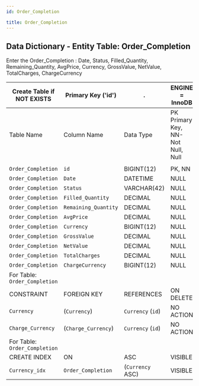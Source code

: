 ```yaml
---
id: Order_Completion

title: Order_Completion
---
```


## Data Dictionary - Entity Table: Order_Completion

Enter the Order_Completion : Date, Status, Filled_Quantity, Remaining_Quantity, AvgPrice, Currency, GrossValue, NetValue, TotalCharges, ChargeCurrency


| Create Table if NOT EXISTS| Primary Key ('id')|.|ENGINE = InnoDB|.|
|---|---|---|---|---|
|Table Name |Column Name|Data Type|PK Primary Key, NN-Not Null, Null|.|
||
|`Order_Completion`|`id`|BIGINT(12)|PK, NN|.|
|`Order_Completion`|`Date`|DATETIME|NULL|.|
|`Order_Completion`|`Status`|VARCHAR(42)|NULL|.|
|`Order_Completion`|`Filled_Quantity`|DECIMAL|NULL|.|
|`Order_Completion`|`Remaining_Quantity`|DECIMAL|NULL|.|
|`Order_Completion`|`AvgPrice`|DECIMAL|NULL|.|
|`Order_Completion`|`Currency`|BIGINT(12)|NULL|.|
|`Order_Completion`|`GrossValue`|DECIMAL|NULL|.|
|`Order_Completion`|`NetValue`|DECIMAL|NULL|.|
|`Order_Completion`|`TotalCharges`|DECIMAL|NULL|.|
|`Order_Completion`|`ChargeCurrency`|BIGINT(12)|NULL|.|
|For Table: `Order_Completion`|
|CONSTRAINT|FOREIGN KEY|REFERENCES|ON DELETE|ON UPDATE|
|`Currency`|(`Currency`)|`Currency` (`id`)| NO ACTION|NO ACTION|
|`Charge_Currency`|(`Charge_Currency`)|`Currency` (`id`)| NO ACTION|NO ACTION|
|For Table: `Order_Completion`|
|CREATE INDEX|ON|ASC|VISIBLE|.|
|`Currency_idx`|`Order_Completion`|(`Currency` ASC) | VISIBLE|.|
